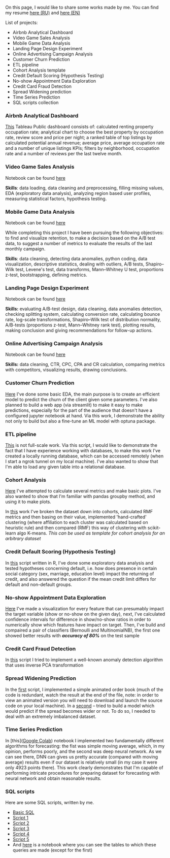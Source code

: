 On this page, I would like to share some works made by me. You can find my resume [here (RU)](https://spb.hh.ru/resume/03d9e35dff096d7a650039ed1f4e4e39726f7a?hhtmFrom=account_login) and [here (EN)](CV.html)

List of projects:

- Airbnb Analytical Dashboard
- Video Game Sales Analysis
- Mobile Game Data Analysis
- Landing Page Design Experiment
- Online Advertising Campaign Analysis
- Customer Churn Prediction
- ETL pipeline
- Cohort Analysis template
- Credit Default Scoring (Hypothesis Testing)
- No-show Appointment Data Exploration
- Credit Card Fraud Detection
- Spread Widening prediction
- Time Series Prediction
- SQL scripts collection

### Airbnb Analytical Dashboard

[This](https://public.tableau.com/app/profile/gleb.sokolov/viz/AirbnbAnalyticalDashboard/Dashboard1?publish=yes) Tableau Public dashboard consists of: calculated renting property occupation rate; analytical chart to choose the best property by occupation rate, review score and price per night; a ranked table of top listings by calculated potential annual revenue; average price, average occupation rate and a number of unique listings KPIs; filters by neighborhood, occupation rate and a number of reviews per the last twelve month.

### Video Game Sales Analysis

Notebook can be found [here](https://drive.google.com/open?id=1IRu9RcQBzFfvXeh1HcKoBl7DFMa_yfD0&usp=drive_fs)

**Skills**: data loading, data cleaning and preprocessing, filling missing values, EDA (exploratory data analysis), analyzing region based user profiles, measuring statistical factors, hypothesis testing.

### Mobile Game Data Analysis

Notebook can be found [here](https://drive.google.com/open?id=1IJ_lHboxyVNYnC0rRtFl8yVS35K6ycqo&usp=drive_fs)

While completing this project I have been pursuing the following objectives: to find and visualize retention, to make a decision based on the A/B test data, to suggest a number of metrics to evaluate the results of the last monthly campaign.

**Skills**: data cleaning, detecting data anomalies, python coding, data visualization, descriptive statistics, dealing with outliers, A/B tests, Shapiro–Wilk test, Levene's test, data transforms, Mann–Whitney U test, proportions z-test, bootstrapping, defining metrics.

### Landing Page Design Experiment

Notebook can be found [here](https://drive.google.com/open?id=1IPPCWhqhWUO198mick07WXR-LOvsjVoB&usp=drive_fs)

**Skills:** evaluating A/B-test design, data cleaning, data anomalies detection, checking splitting system, calculating conversion rate, calculating bounce rate, log-scale transformations, Shapiro–Wilk test of distribution normality, A/B-tests (proportions z-test, Mann–Whitney rank test), plotting results, making conclusion and giving recommendations for follow-up actions.

### Online Advertising Campaign Analysis

Notebook can be found [here](https://drive.google.com/open?id=1IJ-mXd1cyl2QQOMqbimY02ccbiFikIWe&usp=drive_fs)

**Skills:** data cleaning, CTR, CPC, CPA and CR calculation, comparing metrics with competitors, visualizing results, drawing conclusions.

### Customer Churn Prediction

[Here](churnAnalysis.html) I've done some basic EDA, the main purpose is to create an efficient model to predict the churn of the client given some parameters. I've also planned to build a web app (via streamlit) to make it easy to make predictions, especially for the part of the audience that doesn't have a configured jupyter notebook at hand. Via this work, I demonstrate the ability not only to build but also a fine-tune an ML model with optuna package.

### ETL pipeline

[This](etl.html) is not full-scale work. Via this script, I would like to demonstrate the fact that I have experience working with databases, to make this work I've created a locally running database, which can be accessed remotely (when I start a ngrok tunnel on my local machine). I've also wanted to show that I'm able to load any given table into a relational database.

### Cohort Analysis

[Here](Case6.html) I've attempted to calculate several metrics and make basic plots. I've also wanted to show that I'm familiar with pandas groupby method, and using it to make plots.

In [this](cohortAnalysis.html) work I've broken the dataset down into cohorts, calculated RMF metrics and then basing on their value, implemented  'hand-crafted' clustering (where affiliation to each cluster was calculated based on heuristic rule) and then compared (RMF) this way of clustering with scikit-learn algo K-means. *This can be used as template for cohort analysis for an arbitrary dataset*  

### Credit Default Scoring (Hypothesis Testing)

In [this](creditScore.html) script written in R, I've done some exploratory data analysis and tested hypotheses concerning default, i.e. how does presence in certain social category (sex, marriage, education level) impact the returning of credit, and also answered the question if the mean credit limit differs for default and non-default groups.

### No-show Appointment Data Exploration

[Here](noShowAppointment.html) I've made a visualization for every feature that can presumably impact the target variable (show or no-show on the given day), next, I've calculated confidence intervals for difference in show/no-show ratios in order to numerically show which features have impact on target. Then, I've build and compaired a pair of classifiers (Bernoulli and MultinomialNB), the first one showed better results with ***accuracy of 80%*** on the test sample

### Credit Card Fraud Detection

In [this](ccFraudDetection.html) script I tried to implement a well-known anomaly detection algorithm that uses inverse PCA transformation 

### Spread Widening Prediction

In the [first](orderBook.html) script, I implemented a simple animated order book (much of the code is redundant, watch the result at the end of the file, note: in order to view an animated version you will need to download and launch the source code on your local machine). In a [second](spreadWideningPred.html) – tried to build a model which would predict if the spread becomes wider or not. To do so, I needed to deal with an extremely imbalanced dataset.

### Time Series Prediction

In [this]([Google Colab](https://colab.research.google.com/drive/1WrEgv0BM4qvAEHW4d3X_41Hy2FvQshC3#scrollTo=sCRtsvD3y2jH)) notebook I implemented two fundamentally different algorithms for forecasting: the fist was simple moving average, which, in my opinion, performs poorly, and the second was deep neural network. As we can see there, DNN can gives us pretty accurate (compared with moving average) results even if our dataset is relatively small (in my case it were only 4923 points there). This work clearly demonstrates that I'm capable of performing intricate procedures for preparing dataset for forecasting with neural network and obtain reasonable results.

### SQL scripts

Here are some SQL scripts, written by me.

- [Basic SQL](basicSQL.html)
- [Script 1](https://github.com/yukontaf/projects/blob/master/script1.sql)
- [Script 2](https://github.com/yukontaf/projects/blob/master/script2.sql)
- [Script 3](https://github.com/yukontaf/projects/blob/master/script3.sql)
- [Script 4](https://github.com/yukontaf/projects/blob/master/script4.sql)
- [Script 5](https://github.com/yukontaf/projects/blob/master/script5.sql)
- And [here](tables.html) is a notebook where you can see the tables to which these queries are made (except for the first)

